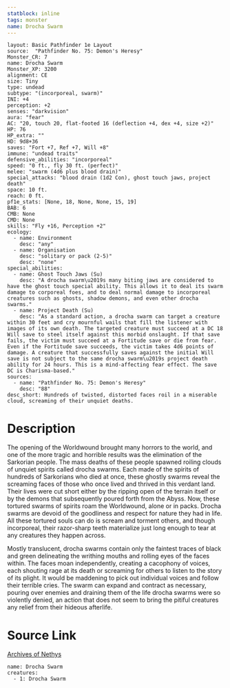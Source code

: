```yaml
---
statblock: inline
tags: monster
name: Drocha Swarm
---
```

```statblock
layout: Basic Pathfinder 1e Layout
source:  "Pathfinder No. 75: Demon's Heresy"
Monster_CR: 7
name: Drocha Swarm
Monster_XP: 3200
alignment: CE
size: Tiny
type: undead
subtype: "(incorporeal, swarm)"
INI: +4
perception: +2
senses: "darkvision"
aura: "fear"
AC: "20, touch 20, flat-footed 16 (deflection +4, dex +4, size +2)"
HP: 76
HP_extra: ""
HD: 9d8+36
saves: "Fort +7, Ref +7, Will +8"
immune: "undead traits"
defensive_abilities: "incorporeal"
speed: "0 ft., fly 30 ft. (perfect)"
melee: "swarm (4d6 plus blood drain)"
special_attacks: "blood drain (1d2 Con), ghost touch jaws, project death"
space: 10 ft.
reach: 0 ft.
pf1e_stats: [None, 18, None, None, 15, 19]
BAB: 6
CMB: None
CMD: None
skills: "Fly +16, Perception +2"
ecology:
  - name: Environment
    desc: "any"
  - name: Organisation
    desc: "solitary or pack (2-5)"
    desc: "none"
special_abilities:
  - name: Ghost Touch Jaws (Su)
    desc: "A drocha swarm\u2019s many biting jaws are considered to have the ghost touch special ability. This allows it to deal its swarm damage to corporeal foes, and to deal normal damage to incorporeal creatures such as ghosts, shadow demons, and even other drocha swarms."
  - name: Project Death (Su)
    desc: "As a standard action, a drocha swarm can target a creature within 30 feet and cry mournful wails that fill the listener with images of its own death. The targeted creature must succeed at a DC 18 Will save to steel itself against this morbid onslaught. If that save fails, the victim must succeed at a Fortitude save or die from fear. Even if the Fortitude save succeeds, the victim takes 4d6 points of damage. A creature that successfully saves against the initial Will save is not subject to the same drocha swarm\u2019s project death ability for 24 hours. This is a mind-affecting fear effect. The save DC is Charisma-based."
sources:
  - name: "Pathfinder No. 75: Demon's Heresy"
    desc: "88"
desc_short: Hundreds of twisted, distorted faces roil in a miserable cloud, screaming of their unquiet deaths.
```
# Description
The opening of the Worldwound brought many horrors to the world, and one of the more tragic and horrible results was the elimination of the Sarkorian people. The mass deaths of these people spawned roiling clouds of unquiet spirits called drocha swarms. Each made of the spirits of hundreds of Sarkorians who died at once, these ghostly swarms reveal the screaming faces of those who once lived and thrived in this verdant land. Their lives were cut short either by the ripping open of the terrain itself or by the demons that subsequently poured forth from the Abyss. Now, these tortured swarms of spirits roam the Worldwound, alone or in packs. Drocha swarms are devoid of the goodliness and respect for nature they had in life. All these tortured souls can do is scream and torment others, and though incorporeal, their razor-sharp teeth materialize just long enough to tear at any creatures they happen across.

Mostly translucent, drocha swarms contain only the faintest traces of black and green delineating the writhing mouths and rolling eyes of the faces within. The faces moan independently, creating a cacophony of voices, each shouting rage at its death or screaming for others to listen to the story of its plight. It would be maddening to pick out individual voices and follow their terrible cries. The swarm can expand and contract as necessary, pouring over enemies and draining them of the life drocha swarms were so violently denied, an action that does not seem to bring the pitiful creatures any relief from their hideous afterlife.
# Source Link
[Archives of Nethys](https://aonprd.com/MonsterDisplay.aspx?ItemName=Drocha%20Swarm)
```encounter-table
name: Drocha Swarm
creatures:
  - 1: Drocha Swarm
```
